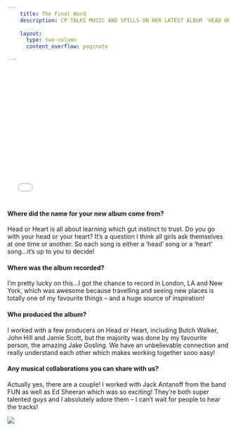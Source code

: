 ```yaml
---
    title: The Final Word
    description: CP TALKS MUSIC AND SPILLS ON HER LATEST ALBUM 'HEAD OR HEART'
    
    layout:
      type: two-column
      content_overflow: paginate

---
```


<style>
  
  #s6-behind-the-scene header {
    padding-top: 130px;
  }
  
  #s6-behind-the-scene h1.title {
    color: transparent;
    background: url(assets/6-behind-the-scene/cover-heading.jpg) no-repeat;
    background-size: contain;
    height: 65px;
    
  }
  
   #s6-behind-the-scene .description {
     font-size: 22px;
     margin-top: 0px;
     text-align: right;
   }
</style>

<iframe src="//player.vimeo.com/video/84820598" width="100%" height="300px" frameborder="0" webkitallowfullscreen mozallowfullscreen allowfullscreen></iframe>

<h4>Where did the name for your new album come from?</h4>

Head or Heart is all about learning which gut instinct to trust. Do you go with your head or your heart? It’s a question I think all girls ask themselves at one time or another. So each song is either a ‘head’ song or a ‘heart’ song...it’s up to you to decide!

<h4>Where was the album recorded?</h4>

I’m pretty lucky on this...I got the chance to record in London, LA and New York, which was awesome because travelling and seeing new places is totally one of my favourite things – and a huge source of inspiration!

<h4>Who produced the album?</h4>

I worked with a few producers on Head or Heart, including Butch Walker, John Hill and Jamie Scott, but the majority was done by my favourite person, the amazing Jake Gosling. We have an unbelievable connection and really understand each other which makes working together sooo easy!

<h4>Any musical collaborations you can share with us?</h4>

Actually yes, there are a couple! I worked with Jack Antanoff from the band FUN as well as Ed Sheeran which was so exciting! They’re both super talented guys and I absolutely adore them – I can’t wait for people to hear the tracks!

<img src="assets/6-behind-the-scene/content-images.jpg">

